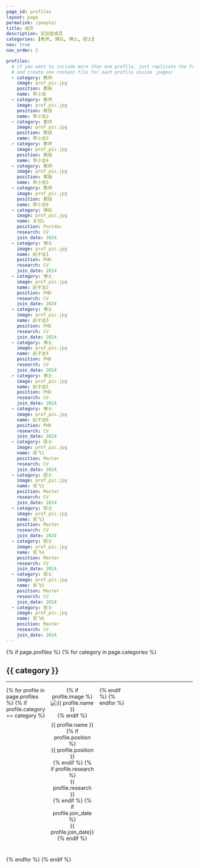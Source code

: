 ```yaml
---
page_id: profiles
layout: page
permalink: /people/
title: 成员
description: 实验室成员
categories: [教师, 博后, 博士, 硕士]
nav: true
nav_order: 2

profiles:
  # if you want to include more than one profile, just replicate the following block
  # and create one content file for each profile inside _pages/
  - category: 教师
    image: prof_pic.jpg
    position: 教授
    name: 李小龙
  - category: 教师
    image: prof_pic.jpg
    position: 教授
    name: 李小龙2
  - category: 教师
    image: prof_pic.jpg
    position: 教授
    name: 李小龙3
  - category: 教师
    image: prof_pic.jpg
    position: 教授
    name: 李小龙4
  - category: 教师
    image: prof_pic.jpg
    position: 教授
    name: 李小龙5
  - category: 教师
    image: prof_pic.jpg
    position: 教授
    name: 李小龙6
  - category: 博后
    image: prof_pic.jpg
    name: 关羽1
    position: Postdoc
    research: CV
    join_date: 2024
  - category: 博士
    image: prof_pic.jpg
    name: 赵子龙1
    position: PHD
    research: CV
    join_date: 2024
  - category: 博士
    image: prof_pic.jpg
    name: 赵子龙2
    position: PHD
    research: CV
    join_date: 2024
  - category: 博士
    image: prof_pic.jpg
    name: 赵子龙3
    position: PHD
    research: CV
    join_date: 2024
  - category: 博士
    image: prof_pic.jpg
    name: 赵子龙4
    position: PHD
    research: CV
    join_date: 2024
  - category: 博士
    image: prof_pic.jpg
    name: 赵子龙5
    position: PHD
    research: CV
    join_date: 2024
  - category: 博士
    image: prof_pic.jpg
    name: 赵子龙6
    position: PHD
    research: CV
    join_date: 2024
  - category: 硕士
    image: prof_pic.jpg
    name: 张飞1
    position: Master
    research: CV
    join_date: 2024
  - category: 硕士
    image: prof_pic.jpg
    name: 张飞2
    position: Master
    research: CV
    join_date: 2024
  - category: 硕士
    image: prof_pic.jpg
    name: 张飞3
    position: Master
    research: CV
    join_date: 2024
  - category: 硕士
    image: prof_pic.jpg
    name: 张飞4
    position: Master
    research: CV
    join_date: 2024
  - category: 硕士
    image: prof_pic.jpg
    name: 张飞5
    position: Master
    research: CV
    join_date: 2024
  - category: 硕士
    image: prof_pic.jpg
    name: 张飞6
    position: Master
    research: CV
    join_date: 2024
---
```


<style>
  .category-section {
    margin-bottom: 40px;
  }
  .profile-grid {
    display: grid;
    grid-template-columns: repeat(5, 1fr);
    gap: 15px;
  }
  .profile {
    text-align: center;
  }
  .profile img {
    max-width: 100%;
    height: auto;
    border-radius: 10%;
  }
  .profile-info {
    margin-top: 8px;
  }
</style>


<div class="post">
  <article>
    {% if page.profiles %}
      {% for category in page.categories %}
        <div class="category-section">
          <h2>{{ category }}</h2>
          <hr />
          <div class="profile-grid">
            {% for profile in page.profiles %}
              {% if profile.category == category %}
                <div class="profile">
                  {% if profile.image %}
                    <img src="/assets/img/{{ profile.image }}" alt="{{ profile.name }}">
                  {% endif %}
                  <div class="profile-info">
                    <div>{{ profile.name }}</div>
                    {% if profile.position %}
                        <div>{{ profile.position }}</div>
                    {% endif %}
                    {% if profile.research %}
                        <div>{{ profile.research }}</div>
                    {% endif %}
                    {% if profile.join_date %}
                        <div>{{ profile.join_date}}</div>
                    {% endif %}
                  </div>
                </div>
              {% endif %}
            {% endfor %}
          </div>
        </div>
      {% endfor %}
    {% endif %}
  </article>
</div>
